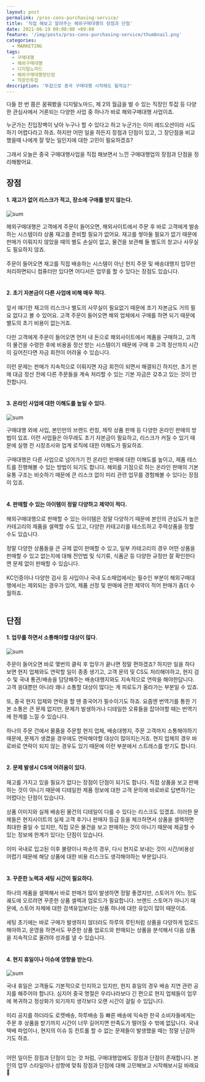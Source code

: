 ```yaml
---
layout: post
permalink: /pros-cons-purchasing-service/
title: '직접 해보고 알려주는 해외구매대행의 장점과 단점'
date: 2021-06-19 09:00:00 +09:00
feature: '/img/posts/pros-cons-purchasing-service/thumbnail.png'
categories:
  - MARKETING
tags:
  - 구매대행
  - 해외구매대행
  - 디지털노마드
  - 해외구매대행장단점
  - 직장인투잡
description: '투잡으로 중국 구매대행 시작해도 될까요?'
---
```


다들 한 번 쯤은 꿈꿔봤을 디지털노마드, 제 2의 월급을 벌 수 있는 직장인 투잡 등 다양한 관심사에서 거론되는 다양한 사업 중 하나가 바로 해외구매대행 사업이죠.<br>

누군가는 진입장벽이 낮아 누구나 할 수 있다고 하고 누군가는 이미 레드오션이라 시도하기 어렵다라고 하죠. 하지만 어떤 일을 하든지 장점과 단점이 있고, 그 장단점을 비교했을때 나에게 잘 맞는 일인지에 대한 고민이 필요하겠죠?<br><br>
그래서 오늘은 중국 구매대행사업을 직접 해보면서 느낀 구매대행업의 장점과 단점을 정리해봤어요.


## 장점

#### 1. 재고가 없어 리스크가 적고, 장소에 구애를 받지 않는다.
![sum](/img/posts/pros-cons-purchasing-service/01.png)

해외구매대행은 고객에게 주문이 들어오면, 해외사이트에서 주문 후 바로 고객에게 발송하는 시스템이라 상품 재고를 준비할 필요가 없어요. 재고를 쌓아둘 필요가 없기 때문에 판매가 이뤄지지 않았을 때의 별도 손실이 없고, 물건을 보관해 둘 별도의 창고나 사무실도 필요하지 않죠. <br><br>
주문이 들어오면 재고를 직접 배송하는 시스템이 아닌 현지 주문 및 배송대행지 업무만 처리하면되니 컴퓨터만 있다면 어디서든 업무를 할 수 있다는 장점도 있습니다. <br><br>


#### 2. 초기 자본금이 다른 사업에 비해 매우 적다.
앞서 얘기한 재고의 리스크나 별도의 사무실이 필요없기 때문에 초기 자본금도 거의 필요 없다고 볼 수 있어요. 고객 주문이 들어오면 해외 업체에서 구매를 하면 되기 때문에 별도의 초기 비용이 없는거죠. <br><br>
다만 고객에게 주문이 들어오면 먼저 내 돈으로 해외사이트에서 제품을 구매하고, 고객이 물건을 수령한 후에 비용을 정산 받는 시스템이기 때문에 구매 후 고객 정산까지 시간이 길어진다면 자금 회전이 어려울 수 있습니다. <br><br>
이런 문제는 판매가 지속적으로 이뤄지면 자금 회전이 되면서 해결되긴 하지만, 초기 판매 대금 정산 전에 다른 주문들을 계속 처리할 수 있는 기본 자금은 갖추고 있는 것이 안전합니다. <br><br>


#### 3. 온라인 사업에 대한 이해도를 높일 수 있다.
![sum](/img/posts/pros-cons-purchasing-service/02.png)

구매대행 외에 사입, 본인만의 브랜드 런칭, 제작 상품 판매 등 다양한 온라인 판매의 방법이 있죠. 이런 사업들은 아무래도 초기 자본금이 필요하고, 리스크가 커질 수 있기 때문에 실행 전 시장조사와 업계 로직에 대한 이해도가 필요하죠. <br><br>
구매대행은 다른 사업으로 넘어가기 전 온라인 판매에 대한 이해도를 높이고, 제품 테스트를 진행해볼 수 있는 방법이 되기도 합니다. 해외를 기점으로 하는 온라인 판매의 기본 유통 구조는 비슷하기 때문에 큰 리스크 없이 미리 관련 업무를 경험해볼 수 있다는 장점이 있죠. <br><br>


#### 4. 판매할 수 있는 아이템이 정말 다양하고 제약이 적다.
해외구매대행으로 판매할 수 있는 아이템은 정말 다양하기 때문에 본인의 관심도가 높은 카테고리의 제품을 셀렉할 수도 있고, 다양한 카테고리를 테스트하고 주력상품을 정할 수도 있습니다. <br><br>
정말 다양한 상품들을 큰 규제 없이 판매할 수 있고, 일부 카테고리의 경우 어떤 상품을 판매할 수 있고 없는지에 대해 전안법 및 식기류, 식품군 등 다양한 규정만 잘 확인한다면 문제 없이 판매할 수 있습니다. <br><br>
KC인증이나 다양한 검사 등 사입이나 국내 도소매업에서는 필수인 부분이 해외구매대행에서는 제외되는 경우가 있어, 제품 선정 및 판매에 관한 제약이 적어 판매가 좀더 수월하죠. <br><br>


## 단점

#### 1. 업무를 하면서 소통해야할 대상이 많다.
![sum](/img/posts/pros-cons-purchasing-service/03.png)

주문이 들어오면 바로 몇번의 클릭 후 업무가 끝나면 정말 편하겠죠? 하지만 일을 하다 보면 현지 업체와도 연락할 일이 종종 생기고, 고객 문의 및 CS도 처리해야하고, 현지 검수 및 국내 통관/배송을 담당해주는 배송대행지와도 지속적으로 연락을 해야한답니다. 고객 응대뿐만 아니라 꽤나 소통할 대상이 많다는 게 피로도가 올라가는 부분일 수 있죠. <br><br>
또, 중국 현지 업체와 연락을 할 땐 중국어가 필수이기도 하죠. 요즘엔 번역기를 통한 기본 소통은 큰 문제 없지만, 문제가 발생하거나 디테일한 오류들을 잡아야할 때는 번역기에 한계를 느낄 수 있습니다. <br><br>
하나의 주문 건에서 물품을 주문할 현지 업체, 배송대행지, 주문 고객까지 소통해야하기 때문에, 문제가 생겼을 경우에도 연락해야할 대상이 많아지는거죠. 현지 업체의 경우 바로바로 연락이 되지 않는 경우도 있기 때문에 이런 부분에서 스트레스를 받기도 합니다. <br><br>


#### 2. 문제 발생시 CS에 어려움이 있다.
재고를 가지고 있을 필요가 없다는 장점이 단점이 되기도 합니다. 직접 상품을 보고 판매하는 것이 아니기 때문에 디테일한 제품 정보에 대한 고객 문의에 바로바로 답변하기는 어렵다는 단점이 있습니다. <br><br>
상품 이미지와 실제 배송된 물건의 디테일이 다를 수 있다는 리스크도 있겠죠. 이러한 문제들은 현지사이트의 실제 고객 후기나 판매자 등급 등을 체크하면서 상품을 셀렉하면 최대한 줄일 수 있지만, 직접 모든 물건을 보고 판매하는 것이 아니기 때문에 제공할 수 있는 정보에 한계가 있다는 단점이 있습니다. <br><br>
이미 국내로 입고된 이후 불량이나 파손의 경우, 다시 현지로 보내는 것이 시간/비용상 어렵기 때문에 해당 상품에 대한 비용 리스크도 생각해야하는 부분입니다. <br><br>


#### 3. 꾸준한 노력과 세팅 시간이 필요하다.
하나의 제품을 셀렉해서 바로 판매가 많이 발생하면 정말 좋겠지만, 스토어가 어느 정도 궤도에 오르려면 꾸준한 상품 셀렉과 업로드가 필요합니다. 브랜드 스토어가 아니기 때문에, 스토어 자체에 대한 검색유입보다는 상품 하나에 대한 유입이 많이 때문이죠. <br><br>
세팅 초기에는 바로 구매가 발생하지 않더라도 하루의 루틴처럼 상품을 다양하게 업로드 해야하고, 운영을 하면서도 꾸준한 상품 업로드와 판매되는 상품을 분석해서 다음 상품을 지속적으로 올려야 성과를 낼 수 있습니다. <br><br>


#### 4. 현지 휴일이나 이슈에 영향을 받는다.
![sum](/img/posts/pros-cons-purchasing-service/04.png)

국내 휴일은 고객들도 기본적으로 인지하고 있지만, 현지 휴일의 경우 배송 지연 관련 공지를 해주어야 합니다. 심지어 중국 명절은 우리나라보다 긴 편으로 현지 업체들이 업무에 복귀하고 정상화가 되기까지 생각보다 오랜 시간이 걸릴 수 있답니다. <br><br>
미리 공지를 하더라도 로켓배송, 하루배송 등 빠른 배송에 익숙한 한국 소비자들에게는 주문 후 상품을 받기까지 시간이 너무 길어지면 만족도가 떨어질 수 밖에 없답니다. 국내 택배 파업이나, 현지의 이슈 등 컨트롤 할 수 없는 문제들이 발생했을 때는 정말 난감하기도 하죠. <br><br>


어떤 일이든 장점과 단점이 있는 것 처럼, 구매대행업에도 장점과 단점이 존재합니다. 본인의 업무 스타일이나 성향에 맞춰 장점과 단점에 대해 고민해보고 시작해보시길 바래요🥰
